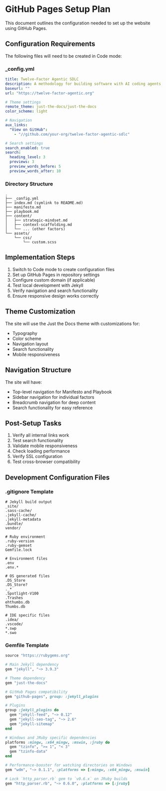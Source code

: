 # GitHub Pages Setup Plan

This document outlines the configuration needed to set up the website using GitHub Pages.

## Configuration Requirements

The following files will need to be created in Code mode:

### _config.yml
```yaml
title: Twelve-Factor Agentic SDLC
description: A methodology for building software with AI coding agents
baseurl: ""
url: "https://twelve-factor-agentic.org"

# Theme settings
remote_theme: just-the-docs/just-the-docs
color_scheme: light

# Navigation
aux_links:
  "View on GitHub":
    - "//github.com/your-org/twelve-factor-agentic-sdlc"

# Search settings
search_enabled: true
search:
  heading_level: 3
  previews: 3
  preview_words_before: 5
  preview_words_after: 10
```

### Directory Structure
```
.
├── _config.yml
├── index.md (symlink to README.md)
├── manifesto.md
├── playbook.md
├── content/
│   ├── strategic-mindset.md
│   ├── context-scaffolding.md
│   └── ... (other factors)
└── assets/
    └── css/
        └── custom.scss
```

## Implementation Steps

1. Switch to Code mode to create configuration files
2. Set up GitHub Pages in repository settings
3. Configure custom domain (if applicable)
4. Test local development with Jekyll
5. Verify navigation and search functionality
6. Ensure responsive design works correctly

## Theme Customization

The site will use the Just the Docs theme with customizations for:
- Typography
- Color scheme
- Navigation layout
- Search functionality
- Mobile responsiveness

## Navigation Structure

The site will have:
- Top-level navigation for Manifesto and Playbook
- Sidebar navigation for individual factors
- Breadcrumb navigation for deep content
- Search functionality for easy reference

## Post-Setup Tasks

1. Verify all internal links work
2. Test search functionality
3. Validate mobile responsiveness
4. Check loading performance
5. Verify SSL configuration
6. Test cross-browser compatibility

## Development Configuration Files

### .gitignore Template
```
# Jekyll build output
_site/
.sass-cache/
.jekyll-cache/
.jekyll-metadata
.bundle/
vendor/

# Ruby environment
.ruby-version
.ruby-gemset
Gemfile.lock

# Environment files
.env
.env.*

# OS generated files
.DS_Store
.DS_Store?
._*
.Spotlight-V100
.Trashes
ehthumbs.db
Thumbs.db

# IDE specific files
.idea/
.vscode/
*.swp
*.swo
```

### Gemfile Template
```ruby
source "https://rubygems.org"

# Main Jekyll dependency
gem "jekyll", "~> 3.9.3"

# Theme dependency
gem "just-the-docs"

# GitHub Pages compatibility
gem "github-pages", group: :jekyll_plugins

# Plugins
group :jekyll_plugins do
  gem "jekyll-feed", "~> 0.12"
  gem "jekyll-seo-tag", "~> 2.6"
  gem "jekyll-sitemap"
end

# Windows and JRuby specific dependencies
platforms :mingw, :x64_mingw, :mswin, :jruby do
  gem "tzinfo", ">= 1", "< 3"
  gem "tzinfo-data"
end

# Performance-booster for watching directories on Windows
gem "wdm", "~> 0.1.1", :platforms => [:mingw, :x64_mingw, :mswin]

# Lock `http_parser.rb` gem to `v0.6.x` on JRuby builds
gem "http_parser.rb", "~> 0.6.0", :platforms => [:jruby]
```